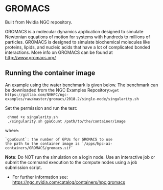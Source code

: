 # GROMACS

Built from Nvidia NGC repository.

GROMACS is a molecular dynamics application designed to simulate Newtonian equations of motion for systems with hundreds to millions of particles. GROMACS is designed to simulate biochemical molecules like proteins, lipids, and nucleic acids that have a lot of complicated bonded interactions. More info on GROMACS can be found at <http://www.gromacs.org/>

## Running the container image 

An example using the water benchmark is given below. The benchmark can be downloaded from the NGC Examples Repository:`wget https://gitlab.com/NVHPC/ngc-examples/raw/master/gromacs/2018.2/single-node/singularity.sh`

Set the permission and run the test:
```
 chmod +x singularity.sh
 ./singularity.sh gpuCount /path/to/the/container/image 
```
where:

    `gpuCount`: the number of GPUs for GROMACS to use
    the path to the container image is `/apps/hpc-ai-containers/GROMACS/gromacs.sif`

**Note:** Do NOT run the simulation on a login node. Use an interactive job or submit the command execution to the compute nodes using a job submission script.


* For further information see: <https://ngc.nvidia.com/catalog/containers/hpc:gromacs>
